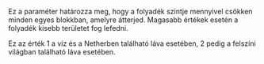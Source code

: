 Ez a paraméter határozza meg, hogy a folyadék szintje mennyivel csökken minden egyes blokkban, amelyre átterjed. Magasabb értékek esetén a folyadék kisebb területet fog lefedni.

Ez az érték 1 a víz és a Netherben található láva esetében, 2 pedig a felszíni világban található láva esetében.